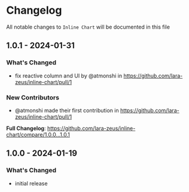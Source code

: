 # Changelog

All notable changes to `Inline Chart` will be documented in this file

## 1.0.1 - 2024-01-31

### What's Changed

* fix reactive column and UI by @atmonshi in https://github.com/lara-zeus/inline-chart/pull/1

### New Contributors

* @atmonshi made their first contribution in https://github.com/lara-zeus/inline-chart/pull/1

**Full Changelog**: https://github.com/lara-zeus/inline-chart/compare/1.0.0...1.0.1

## 1.0.0 - 2024-01-19

### What's Changed

- initial release
